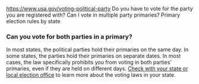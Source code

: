 

https://www.usa.gov/voting-political-party
Do you have to vote for the party you are registered with?
Can I vote in multiple party primaries?
Primary election rules by state

### **Can you vote for both parties in a primary?**

In most states, the political parties hold their primaries on the same day. In some states, the parties hold their primaries on separate dates. In most cases, the law specifically prohibits you from voting in both parties’ primaries, even if they are held on different days.
[Check with your state or local election office](https://www.usa.gov/state-election-office)
to learn more about the voting laws in your state.
